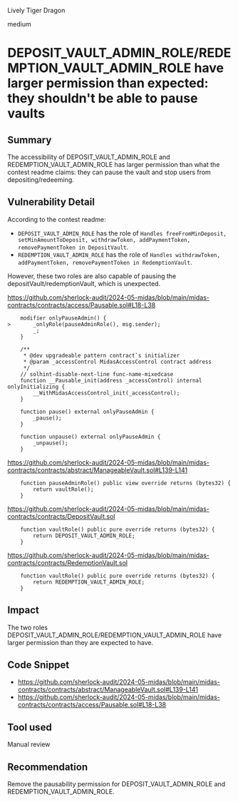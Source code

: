 Lively Tiger Dragon

medium

# DEPOSIT_VAULT_ADMIN_ROLE/REDEMPTION_VAULT_ADMIN_ROLE have larger permission than expected: they shouldn't be able to pause vaults

## Summary

The accessibility of DEPOSIT_VAULT_ADMIN_ROLE and REDEMPTION_VAULT_ADMIN_ROLE has larger permission than what the contest readme claims: they can pause the vault and stop users from depositing/redeeming.

## Vulnerability Detail

According to the contest readme:

- `DEPOSIT_VAULT_ADMIN_ROLE` has the role of `Handles freeFromMinDeposit, setMinAmountToDeposit, withdrawToken, addPaymentToken, removePaymentToken in DepositVault`.
- `REDEMPTION_VAULT_ADMIN_ROLE` has the role of `Handles withdrawToken, addPaymentToken, removePaymentToken in RedemptionVault`.

However, these two roles are also capable of pausing the depositVault/redemptionVault, which is unexpected.

https://github.com/sherlock-audit/2024-05-midas/blob/main/midas-contracts/contracts/access/Pausable.sol#L18-L38
```solidity
    modifier onlyPauseAdmin() {
>       _onlyRole(pauseAdminRole(), msg.sender);
        _;
    }

    /**
     * @dev upgradeable pattern contract`s initializer
     * @param _accessControl MidasAccessControl contract address
     */
    // solhint-disable-next-line func-name-mixedcase
    function __Pausable_init(address _accessControl) internal onlyInitializing {
        __WithMidasAccessControl_init(_accessControl);
    }

    function pause() external onlyPauseAdmin {
        _pause();
    }

    function unpause() external onlyPauseAdmin {
        _unpause();
    }
```

https://github.com/sherlock-audit/2024-05-midas/blob/main/midas-contracts/contracts/abstract/ManageableVault.sol#L139-L141
```solidity
    function pauseAdminRole() public view override returns (bytes32) {
        return vaultRole();
    }
```

https://github.com/sherlock-audit/2024-05-midas/blob/main/midas-contracts/contracts/DepositVault.sol
```solidity
    function vaultRole() public pure override returns (bytes32) {
        return DEPOSIT_VAULT_ADMIN_ROLE;
    }
```

https://github.com/sherlock-audit/2024-05-midas/blob/main/midas-contracts/contracts/RedemptionVault.sol
```solidity
    function vaultRole() public pure override returns (bytes32) {
        return REDEMPTION_VAULT_ADMIN_ROLE;
    }
```

## Impact

The two roles DEPOSIT_VAULT_ADMIN_ROLE/REDEMPTION_VAULT_ADMIN_ROLE have larger permission than they are expected to have.

## Code Snippet

- https://github.com/sherlock-audit/2024-05-midas/blob/main/midas-contracts/contracts/abstract/ManageableVault.sol#L139-L141
- https://github.com/sherlock-audit/2024-05-midas/blob/main/midas-contracts/contracts/access/Pausable.sol#L18-L38

## Tool used

Manual review

## Recommendation

Remove the pausability permission for DEPOSIT_VAULT_ADMIN_ROLE and REDEMPTION_VAULT_ADMIN_ROLE.